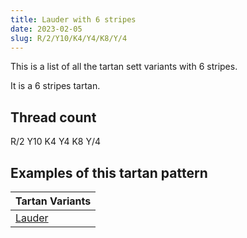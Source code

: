 ```yaml
---
title: Lauder with 6 stripes
date: 2023-02-05
slug: R/2/Y10/K4/Y4/K8/Y/4
---
```

This is a list of all the tartan sett variants with 6 stripes.

It is a 6 stripes tartan.


## Thread count
R/2 Y10 K4 Y4 K8 Y/4

## Examples of this tartan pattern

| Tartan Variants |
|---------------|
| [Lauder](/variants/r/2/y10/k4/y4/k8/y/4-k000000-rc00000-yf0c000)||
